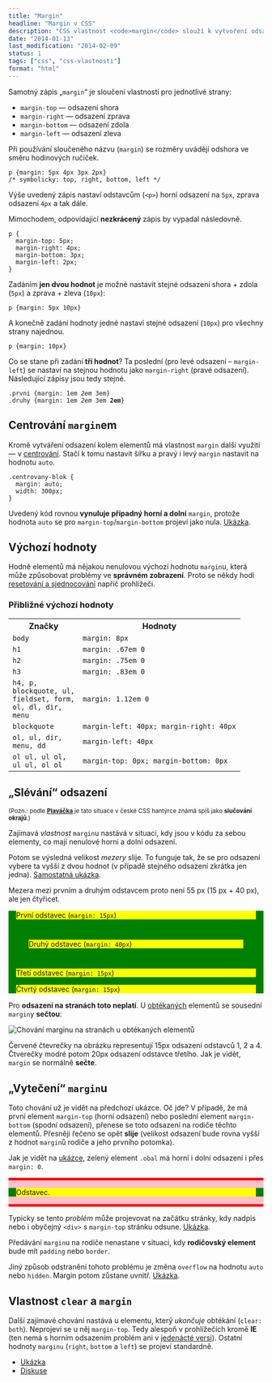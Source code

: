 ```yaml
---
title: "Margin"
headline: "Margin v CSS"
description: "CSS vlastnost <code>margin</code> slouží k vytvoření odsazení kolem elementu, který má <code>margin</code> nastavený."
date: "2014-01-13"
last_modification: "2014-02-09"
status: 1
tags: ["css", "css-vlastnosti"]
format: "html"
---
```


<p>Samotný zápis „<code>margin</code>“ je sloučení vlastností pro jednotlivé strany:</p>

<ul>
  <li><code>margin-top</code> — odsazení shora</li>
  <li><code>margin-right</code> — odsazení zprava</li>
  <li><code>margin-bottom</code> — odsazení zdola</li>
  <li><code>margin-left</code> — odsazení zleva</li>
</ul>

<p>Při používání sloučeného názvu (<code>margin</code>) se rozměry uvádějí odshora ve směru hodinových ručiček.</p>

<pre><code>p {margin: 5px 4px 3px 2px}
/* symbolicky: top, right, bottom, left */</code></pre>

<p>Výše uvedený zápis nastaví odstavcům (<code>&lt;p></code>) horní odsazení na <code>5px</code>, zprava odsazení <code>4px</code> a tak dále.</p>

<p>Mimochodem, odpovídající <b>nezkrácený</b> zápis by vypadal následovně.</p>

<pre><code>p {
  margin-top: 5px;
  margin-right: 4px;
  margin-bottom: 3px;
  margin-left: 2px;
}</code></pre>

<p>Zadáním <b>jen dvou hodnot</b> je možné nastavit stejné odsazení shora + zdola (<code>5px</code>) a zprava + zleva (<code>10px</code>):</p>

<pre><code>p {margin: 5px 10px}</code></pre>

<p>A konečně zadání hodnoty jedné nastaví stejné odsazení (<code>10px</code>) pro všechny strany najednou.</p>

<pre><code>p {margin: 10px}</code></pre>

<p>Co se stane při zadání <b>tří hodnot</b>? Ta poslední (pro levé odsazení – <code>margin-left</code>) se nastaví na stejnou hodnotu jako <code>margin-right</code> (pravé odsazení). Následující zápisy jsou tedy stejné.</p>

<pre><code>.prvni {margin: 1em <i>2em</i> 3em}
.druhy {margin: 1em <i>2em</i> 3em <b>2em</b>}</code></pre>

<h2 id="centrovani">Centrování <code>margin</code>em</h2>
<p>Kromě vytváření odsazení kolem elementů má vlastnost <code>margin</code> další využití — v <a href="/centrovani">centrování</a>. Stačí k tomu nastavit šířku a pravý i levý <code>margin</code> nastavit na hodnotu <code>auto</code>.</p> 
  
<pre><code>.centrovany-blok {
  margin: auto; 
  width: 300px;
}</code></pre>

<p>Uvedený kód rovnou <b>vynuluje případný horní a dolní</b> <code>margin</code>, protože hodnota <code>auto</code> se pro <code>margin-top</code>/<code>margin-bottom</code> projeví jako nula. <a href="https://kod.djpw.cz/oubb">Ukázka</a>.</p>

<h2 id="vychozi-hodnoty">Výchozí hodnoty</h2>
<p>Hodně elementů má nějakou nenulovou výchozí hodnotu <code>margin</code>u, která může způsobovat problémy ve <b>správném zobrazení</b>. Proto se někdy hodí <a href="/css-reset">resetování a sjednocování</a> napříč prohlížeči.</p>

<h3 id="priblizne-vychozi-hodnoty">Přibližné výchozí hodnoty</h3>
<table>
  <tr>
    <th>Značky</th>
    <th>Hodnoty</th>
  </tr>
  <tr><td><code>body</code></td><td><code>margin: 8px</code></td></tr>
  <tr><td><code>h1</code></td><td><code>margin: .67em 0</code></td></tr>
  <tr><td><code>h2</code></td><td><code>margin: .75em 0</code></td></tr>
  <tr><td><code>h3</code></td><td><code>margin: .83em 0</code></td></tr>
  <tr><td><code>h4, p,
blockquote, ul,
fieldset, form,
ol, dl, dir,
menu</code></td><td><code>margin: 1.12em 0</code></td></tr>
  <tr><td><code>blockquote</code></td><td><code>margin-left: 40px; margin-right: 40px</code></td></tr>
    <tr><td><code>ol, ul, dir,
menu, dd    </code></td><td><code>margin-left: 40px</code></td></tr>
    <tr><td><code>ol ul, ul ol,
ul ul, ol ol</code></td><td><code>margin-top: 0px; margin-bottom: 0px</code></td></tr>
</table>

<h2 id="spojovani">„Slévání“ odsazení</h2>
<p><small>(Pozn.: podle <a href="http://www.plavacek.net"><b>Plaváčka</b></a> je tato situace v české CSS hantýrce známá spíš jako <b>slučování okrajů</b>.)</small></p>
<p>Zajímavá <i>vlastnost</i> <code>margin</code>u nastává v situaci, kdy jsou v kódu za sebou elementy, co mají nenulové horní a dolní odsazení.</p>

<p>Potom se výsledná velikost <i>mezery</i> slije. To funguje tak, že se pro odsazení vybere ta vyšší z dvou hodnot (v případě stejného odsazení zkrátka jen jedna). <a href="https://kod.djpw.cz/vsbb">Samostatná ukázka</a>.</p>

<p>Mezera mezi prvním a druhým odstavcem proto není 55 px (15 px + 40 px), ale jen čtyřicet.</p>

<div class="live">
  <style>
    .obal {background: green;}
    .odstavec {background: yellow; margin: 15px}
    .dva {margin: 40px}
  </style>
  <div class="obal">
    <p class="odstavec">První odstavec (<code>margin: 15px</code>)</p>
    <p class="odstavec dva">Druhý odstavec (<code>margin: 40px</code>)</p>
    <p class="odstavec">Třetí odstavec (<code>margin: 15px</code>)</p>
    <p class="odstavec">Čtvrtý odstavec (<code>margin: 15px</code>)</p>
  </div>
</div>

<p>Pro <b>odsazení na stranách toto neplatí</b>. U <a href="/float">obtékaných</a> elementů se sousední <code>margin</code>y <b>sečtou</b>:</p>

<p><img src="/files/margin/margin-obtekani.png" alt="Chování marginu na stranách u obtékaných elementů" class="border"></p>

<p>Červené čtevrečky na obrázku representují 15px odsazení odstavců 1, 2 a 4. Čtverečky modré potom 20px odsazení odstavce třetího. Jak je vidět, <code>margin</code> se normálně <b>sečte</b>.</p>

<h2 id="vyteceni">„Vytečení“ <code>margin</code>u</h2>

<p>Toto chování už je vidět na předchozí ukázce. Oč jde? V případě, že má první element <code>margin-top</code> (horní odsazení) nebo poslední element <code>margin-bottom</code> (spodní odsazení), přenese se toto odsazení na rodiče těchto elementů. Přesněji řečeno se opět <b>slije</b> (velikost odsazení bude rovna vyšší z hodnot <code>margin</code>ů rodiče a jeho prvního potomka).</p>

<p>Jak je vidět na <a href="https://kod.djpw.cz/ysbb">ukázce</a>, zelený element <code>.obal</code> má horní i dolní odsazení i přes <code>margin: 0</code>.</p>

<div class="live">
  <style>
    .prvni-obal {background: pink}
    .obal {background: green; margin: 0}
    .p {background: yellow; margin: 15px}    
    .cara {height: 5px; background: red;}
  </style>
  <div class="prvni-obal">
    <div class="cara"></div>
    <div class="obal">
      <div class="p">Odstavec.</div>
    </div>
    <div class="cara"></div>
  </div>
</div>

<p>Typicky se tento <i>problém</i> může projevovat na začátku stránky, kdy nadpis nebo i obyčejný <code>&lt;div></code> s <code>margin-top</code> stránku odsune. <a href="https://kod.djpw.cz/webb">Ukázka</a>.</p>

<p>Předávání <code>margin</code>u na rodiče nenastane v situaci, kdy <b>rodičovský element</b> bude mít <code>padding</code> nebo <code>border</code>.</p>

<p>Jiný způsob odstranění tohoto problému je změna <code>overflow</code> na hodnotu <code>auto</code> nebo <code>hidden</code>.  Margin potom zůstane uvnitř. <a href="https://kod.djpw.cz/etdb">Ukázka</a>.</p>

<h2 id="clear">Vlastnost <code>clear</code> a <code>margin</code></h2>

<p>Další zajímavé chování nastává u elementu, který <i>ukončuje</i> obtékání (<code>clear: both</code>). Neprojeví se u něj <code>margin-top</code>. Tedy alespoň v prohlížečích kromě <b>IE</b> (ten nemá s horním odsazením problém ani v <a href="/ie11">jedenácté versi</a>). Ostatní hodnoty <code>marginu</code> (<code>right</code>, <code>bottom</code> a <code>left</code>) se projeví standardně.</p>

<p></p>

<ul>
  <li><a href="https://kod.djpw.cz/atbb">Ukázka</a></li>
  <li><a href="http://diskuse.jakpsatweb.cz/?action=vthread&topic=65135&forum=7">Diskuse</a></li>
</ul>